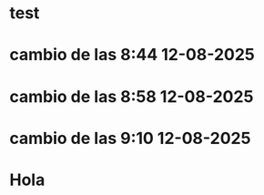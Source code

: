 # test
# cambio de las 8:44 12-08-2025
# cambio de las 8:58 12-08-2025
# cambio de las 9:10 12-08-2025
# Hola